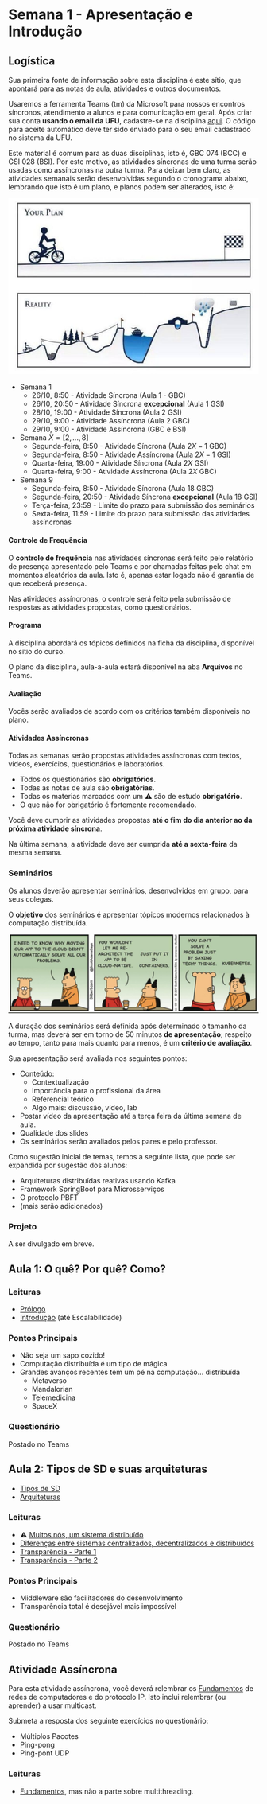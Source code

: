 # Semana 1 - Apresentação e Introdução

## Logística
Sua primeira fonte de informação sobre esta disciplina é este sítio, que apontará para as notas de aula, atividades e outros documentos.

Usaremos a ferramenta Teams (tm) da Microsoft para nossos encontros síncronos, atendimento a alunos e para comunicação em geral.
Após criar sua conta **usando o email da UFU**, cadastre-se na disciplina [aqui](https://teams.microsoft.com/l/team/19%3aaa949b16dda54fc8b612566bb652f888%40thread.tacv2/conversations?groupId=a430897a-9525-41ab-a06d-72e1137b3cde&tenantId=cd5e6d23-cb99-4189-88ab-1a9021a0c451). O código para aceite automático deve ter sido enviado para o seu email cadastrado no sistema da UFU.

Este material é comum para as duas disciplinas, isto é, GBC 074 (BCC) e GSI 028 (BSI).
Por este motivo, as atividades síncronas de uma turma serão usadas como assíncronas na outra turma.
Para deixar bem claro, as atividades semanais serão desenvolvidas segundo o cronograma abaixo, lembrando que isto é um plano, e planos podem ser alterados, isto é:

![Plano](images/plano.jpg)

* Semana 1  
    * 26/10, 8:50 - Atividade Síncrona (Aula 1 - GBC)
    * 26/10, 20:50 - Atividade Síncrona **excepcional** (Aula 1 GSI)
    * 28/10, 19:00 - Atividade Síncrona (Aula 2 GSI)
    * 29/10, 9:00 - Atividade Assíncrona (Aula 2 GBC)
    * 29/10, 9:00 - Atividade Assíncrona (GBC e BSI)
* Semana $X = [2,...,8]$
    * Segunda-feira, 8:50 - Atividade Síncrona (Aula $2X-1$ GBC)
    * Segunda-feira, 8:50 - Atividade Assíncrona (Aula $2X-1$ GSI)
    * Quarta-feira, 19:00 - Atividade Síncrona (Aula $2X$ GSI)
    * Quarta-feira, 9:00 - Atividade Assíncrona (Aula $2X$ GBC)
* Semana 9
    * Segunda-feira, 8:50 - Atividade Síncrona (Aula 18 GBC)
    * Segunda-feira, 20:50 - Atividade Síncrona **excepcional** (Aula 18 GSI)
    * Terça-feira, 23:59 - Limite do prazo para submissão dos seminários
    * Sexta-feira, 11:59 - Limite do prazo para submissão das atividades assíncronas



#### Controle de Frequência

O **controle de frequência**  nas atividades síncronas será feito pelo relatório de presença apresentado pelo Teams e por chamadas feitas pelo chat em momentos aleatórios da aula. Isto é, apenas estar logado não é garantia de que receberá presença.

Nas atividades assíncronas, o controle será feito pela submissão de respostas às atividades propostas, como questionários.

#### Programa

A disciplina abordará os tópicos definidos na ficha da disciplina, disponível no sítio do curso.

O plano da disciplina, aula-a-aula estará disponível na aba **Arquivos** no Teams.

#### Avaliação

Vocês serão avaliados de acordo com os critérios também disponíveis no plano.


#### Atividades Assíncronas

Todas as semanas serão propostas atividades assíncronas com textos, vídeos, exercícios, questionários e laboratórios.

* Todos os questionários são **obrigatórios**.  
* Todas as notas de aula são **obrigatórias**.
* Todas os materias marcados com um :warning: são de estudo **obrigatório**.
* O que não for obrigatório é fortemente recomendado.

Você deve cumprir as atividades propostas **até o fim do dia anterior ao da próxima atividade síncrona**. 

Na última semana, a atividade deve ser cumprida **até a sexta-feira** da mesma semana.

### Seminários

Os alunos deverão apresentar seminários, desenvolvidos em grupo, para seus colegas.

O **objetivo** dos seminários é apresentar tópicos modernos relacionados à computação distribuída.

![Know your buzzwords](images/dilbert.jpeg)

A duração dos seminários será definida após determinado o tamanho da turma, mas deverá ser em torno de 50 minutos **de apresentação**; respeito ao tempo, tanto para mais quanto para menos, é um **critério de avaliação**.

Sua apresentação será avaliada nos seguintes pontos:

* Conteúdo: 
    * Contextualização
    * Importância para o profissional da área
    * Referencial teórico
    * Algo mais: discussão, vídeo, lab
* Postar vídeo da apresentação até a terça feira da última semana de aula. 
* Qualidade dos slides
* Os seminários serão avaliados pelos pares e pelo professor.

Como sugestão inicial de temas, temos a seguinte lista, que pode ser expandida por sugestão dos alunos:

* Arquiteturas distribuídas reativas usando Kafka
* Framework SpringBoot para Microsserviços
* O protocolo PBFT
* (mais serão adicionados)

### Projeto
A ser divulgado em breve.


## Aula 1: O quê? Por quê? Como?

### Leituras
* [Prólogo](https://lasarojc.github.io/ds_notes/)
* [Introdução](https://lasarojc.github.io/ds_notes/intro/) (até Escalabilidade)

### Pontos Principais
* Não seja um sapo cozido!
* Computação distribuída é um tipo de mágica
* Grandes avanços recentes tem um pé na computação... distribuída
    * Metaverso
    * Mandalorian
    * Telemedicina
    * SpaceX

### Questionário
Postado no Teams

## Aula 2: Tipos de SD e suas arquiteturas

* [Tipos de SD](https://lasarojc.github.io/ds_notes/intro/#tipos)
* [Arquiteturas](https://lasarojc.github.io/ds_notes/intro/#arquiteturas)

### Leituras

* :warning: [Muitos nós, um sistema distribuído](https://dev.to/vaidehijoshi/many-nodes-one-distributed-system-kl9)
* [Diferenças entre sistemas centralizados, decentralizados e distribuídos](https://www.8bitmen.com/difference-between-centralized-decentralized-distributed-systems-explained/)
* [Transparência - Parte 1](https://dev.to/vaidehijoshi/transparency-illusions-of-a-single-system-part-1-17ao)
* [Transparência - Parte 2](https://dev.to/vaidehijoshi/transparency-illusions-of-a-single-system-part-2-lbb)

### Pontos Principais
* Middleware são facilitadores do desenvolvimento
* Transparência total é desejável mais impossível

### Questionário
Postado no Teams

## Atividade Assíncrona 

Para esta atividade assíncrona, você deverá relembrar os [Fundamentos](https://lasarojc.github.io/ds_notes/basics/) de redes de computadores e do protocolo IP. Isto inclui relembrar (ou aprender) a usar multicast.

Submeta a resposta dos seguinte exercícios no questionário:

* Múltiplos Pacotes
* Ping-pong
* Ping-pont UDP

### Leituras

* [Fundamentos](https://lasarojc.github.io/ds_notes/basics/), mas não a parte sobre multithreading.
